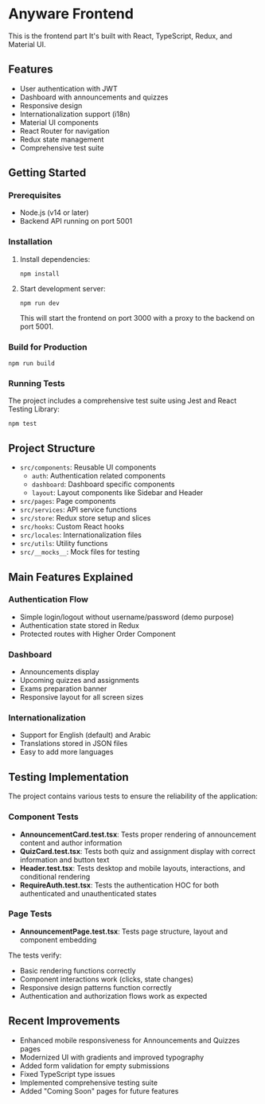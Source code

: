 # Anyware Frontend

This is the frontend part It's built with React, TypeScript, Redux, and Material UI.

## Features

- User authentication with JWT
- Dashboard with announcements and quizzes
- Responsive design
- Internationalization support (i18n)
- Material UI components
- React Router for navigation
- Redux state management
- Comprehensive test suite

## Getting Started

### Prerequisites

- Node.js (v14 or later)
- Backend API running on port 5001

### Installation

1. Install dependencies:
   ```
   npm install
   ```

2. Start development server:
   ```
   npm run dev
   ```
   This will start the frontend on port 3000 with a proxy to the backend on port 5001.

### Build for Production

```
npm run build
```

### Running Tests

The project includes a comprehensive test suite using Jest and React Testing Library:

```
npm test
```

## Project Structure

- `src/components`: Reusable UI components
  - `auth`: Authentication related components
  - `dashboard`: Dashboard specific components
  - `layout`: Layout components like Sidebar and Header
- `src/pages`: Page components
- `src/services`: API service functions
- `src/store`: Redux store setup and slices
- `src/hooks`: Custom React hooks
- `src/locales`: Internationalization files
- `src/utils`: Utility functions
- `src/__mocks__`: Mock files for testing

## Main Features Explained

### Authentication Flow

- Simple login/logout without username/password (demo purpose)
- Authentication state stored in Redux
- Protected routes with Higher Order Component

### Dashboard

- Announcements display
- Upcoming quizzes and assignments
- Exams preparation banner
- Responsive layout for all screen sizes

### Internationalization

- Support for English (default) and Arabic
- Translations stored in JSON files
- Easy to add more languages

## Testing Implementation

The project contains various tests to ensure the reliability of the application:

### Component Tests

- **AnnouncementCard.test.tsx**: Tests proper rendering of announcement content and author information
- **QuizCard.test.tsx**: Tests both quiz and assignment display with correct information and button text
- **Header.test.tsx**: Tests desktop and mobile layouts, interactions, and conditional rendering
- **RequireAuth.test.tsx**: Tests the authentication HOC for both authenticated and unauthenticated states

### Page Tests

- **AnnouncementPage.test.tsx**: Tests page structure, layout and component embedding

The tests verify:
- Basic rendering functions correctly
- Component interactions work (clicks, state changes)
- Responsive design patterns function correctly
- Authentication and authorization flows work as expected

## Recent Improvements

- Enhanced mobile responsiveness for Announcements and Quizzes pages
- Modernized UI with gradients and improved typography
- Added form validation for empty submissions
- Fixed TypeScript type issues
- Implemented comprehensive testing suite
- Added "Coming Soon" pages for future features
